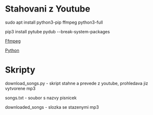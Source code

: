 # Stahovani z Youtube

sudo apt install python3-pip ffmpeg python3-full

pip3 install pytube pydub --break-system-packages

[Ffmpeg](https://www.ffmpeg.org/download.html)

[Python](https://www.python.org/downloads/)

# Skripty

download_songs.py  - skript stahne a prevede z youtube, prohledava jiz vytvorene mp3 

songs.txt - soubor s nazvy pisnicek

downloaded_songs - slozka se stazenymi mp3


